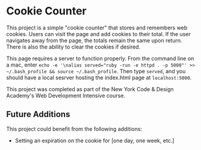 <h1>Cookie Counter</h1>
<p>This project is a simple "cookie counter" that stores and remembers web cookies. Users can visit the page and add cookies to their total. If the user navigates away from the page, the totals remain the same upon return. There is also the ability to clear the cookies if desired.</p>
<p>This page requires a server to function properly. From the command line on a mac, enter <code>echo -e '\nalias served="ruby -run -e httpd . -p 5000"' >> ~/.bash_profile && source ~/.bash_profile</code>. Then type <code>served</code>, and you should have a local sesrver hosting the index.html page at <code>localhost:5000</code>.</p>
<p>This project was completed as part of the New York Code & Design Academy's Web Development Intensive course.</p>

<h2>Future Additions</h2>
<p>This project could benefit from the following additions:</p>
<ul>
  <li>Setting an expiration on the cookie for [one day, one week, etc.]</li>
</ul>
